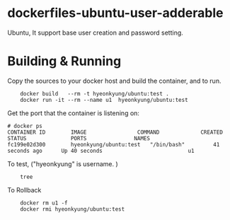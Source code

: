 # dockerfiles-ubuntu-user-adderable
Ubuntu, It support base user creation and password setting.

# Building & Running

Copy the sources to your docker host and build the container, and to run.
```
	docker build   --rm -t hyeonkyung/ubuntu:test .
	docker run -it --rm --name u1  hyeonkyung/ubuntu:test
```
Get the port that the container is listening on:

```
# docker ps
CONTAINER ID        IMAGE                COMMAND             CREATED             STATUS              PORTS               NAMES
fc199e02d300        hyeonkyung/ubuntu:test   "/bin/bash"         41 seconds ago      Up 40 seconds                           u1
```

To test, ("hyeonkyung" is username. )
```
	tree
```
To Rollback
```
    docker rm u1 -f
    docker rmi hyeonkyung/ubuntu:test
```
